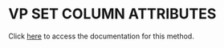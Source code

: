 <!---->
# VP SET COLUMN ATTRIBUTES

Click [here](https://developer.4d.com/docs/ViewPro/commands/vp-set-column-attributes) to access the documentation for this method.

